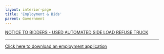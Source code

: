 ```yaml
---
layout: interior-page
title: 'Employment & Bids'
parent: Government
---
```


[NOTICE TO BIDDERS - USED AUTOMATED SIDE LOAD REFUSE TRUCK](https://storage.googleapis.com/static.rutherford-nj.com/finance/Employment/Bid%20Specs%20Used%20Auto%20Sani%20Truck%20Advertisement%208-2-16.pdf)

---

[Click here to download an employment application](http://static.rutherford-nj.com/borough-clerk/permits-licenses/Employment%20Application.pdf)
